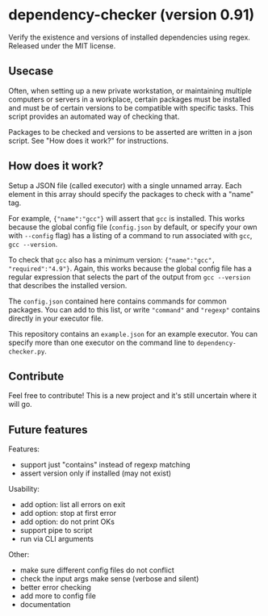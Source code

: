 # dependency-checker (version 0.91)
Verify the existence and versions of installed dependencies using regex.
Released under the MIT license.

## Usecase
Often, when setting up a new private workstation, or maintaining multiple computers or servers in a workplace, certain packages must be installed and must be of certain versions to be compatible with specific tasks. This script provides an automated way of checking that.

Packages to be checked and versions to be asserted are written in a json script. See "How does it work?" for instructions.

## How does it work?
Setup a JSON file (called executor) with a single unnamed array. Each element in this array should specify the packages to check with a "name" tag.

For example, `{"name":"gcc"}` will assert that `gcc` is installed. This works because the global config file (`config.json` by default, or specify your own with `--config` flag) has a listing of a command to run associated with `gcc`, `gcc --version`.

To check that `gcc` also has a minimum version: `{"name":"gcc", "required":"4.9"}`. Again, this works because the global config file has a regular expression that selects the part of the output from `gcc --version` that describes the installed version.

The `config.json` contained here contains commands for common packages. You can add to this list, or write `"command"` and `"regexp"` contains directly in your executor file.

This repository contains an `example.json` for an example executor. You can specify more than one executor on the command line to `dependency-checker.py`.

## Contribute
Feel free to contribute! This is a new project and it's still uncertain where it will go.


## Future features
Features:
 - support just "contains" instead of regexp matching
 - assert version only if installed (may not exist)

Usability:
 - add option: list all errors on exit
 - add option: stop at first error
 - add option: do not print OKs
 - support pipe to script
 - run via CLI arguments

Other:
 - make sure different config files do not conflict
 - check the input args make sense (verbose and silent)
 - better error checking
 - add more to config file
 - documentation

